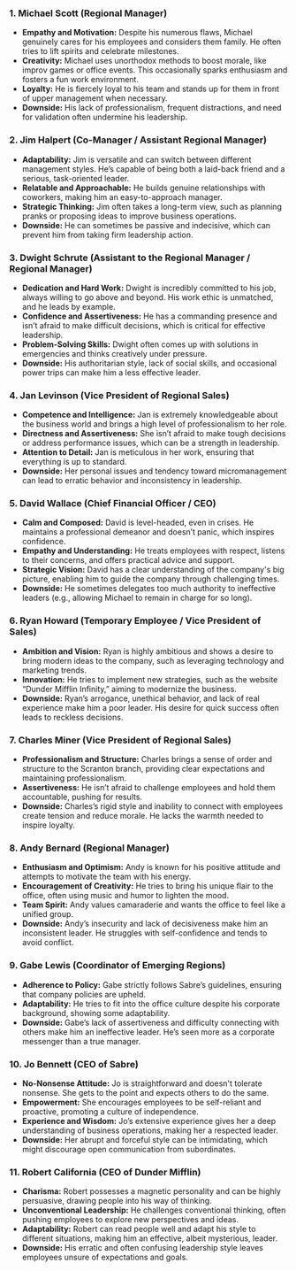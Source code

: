 
### 1. **Michael Scott (Regional Manager)**
   - **Empathy and Motivation:** Despite his numerous flaws, Michael genuinely cares for his employees and considers them family. He often tries to lift spirits and celebrate milestones.
   - **Creativity:** Michael uses unorthodox methods to boost morale, like improv games or office events. This occasionally sparks enthusiasm and fosters a fun work environment.
   - **Loyalty:** He is fiercely loyal to his team and stands up for them in front of upper management when necessary.
   - **Downside:** His lack of professionalism, frequent distractions, and need for validation often undermine his leadership.

### 2. **Jim Halpert (Co-Manager / Assistant Regional Manager)**
   - **Adaptability:** Jim is versatile and can switch between different management styles. He’s capable of being both a laid-back friend and a serious, task-oriented leader.
   - **Relatable and Approachable:** He builds genuine relationships with coworkers, making him an easy-to-approach manager.
   - **Strategic Thinking:** Jim often takes a long-term view, such as planning pranks or proposing ideas to improve business operations.
   - **Downside:** He can sometimes be passive and indecisive, which can prevent him from taking firm leadership action.

### 3. **Dwight Schrute (Assistant to the Regional Manager / Regional Manager)**
   - **Dedication and Hard Work:** Dwight is incredibly committed to his job, always willing to go above and beyond. His work ethic is unmatched, and he leads by example.
   - **Confidence and Assertiveness:** He has a commanding presence and isn’t afraid to make difficult decisions, which is critical for effective leadership.
   - **Problem-Solving Skills:** Dwight often comes up with solutions in emergencies and thinks creatively under pressure.
   - **Downside:** His authoritarian style, lack of social skills, and occasional power trips can make him a less effective leader.

### 4. **Jan Levinson (Vice President of Regional Sales)**
   - **Competence and Intelligence:** Jan is extremely knowledgeable about the business world and brings a high level of professionalism to her role.
   - **Directness and Assertiveness:** She isn’t afraid to make tough decisions or address performance issues, which can be a strength in leadership.
   - **Attention to Detail:** Jan is meticulous in her work, ensuring that everything is up to standard.
   - **Downside:** Her personal issues and tendency toward micromanagement can lead to erratic behavior and inconsistency in leadership.

### 5. **David Wallace (Chief Financial Officer / CEO)**
   - **Calm and Composed:** David is level-headed, even in crises. He maintains a professional demeanor and doesn’t panic, which inspires confidence.
   - **Empathy and Understanding:** He treats employees with respect, listens to their concerns, and offers practical advice and support.
   - **Strategic Vision:** David has a clear understanding of the company's big picture, enabling him to guide the company through challenging times.
   - **Downside:** He sometimes delegates too much authority to ineffective leaders (e.g., allowing Michael to remain in charge for so long).

### 6. **Ryan Howard (Temporary Employee / Vice President of Sales)**
   - **Ambition and Vision:** Ryan is highly ambitious and shows a desire to bring modern ideas to the company, such as leveraging technology and marketing trends.
   - **Innovation:** He tries to implement new strategies, such as the website “Dunder Mifflin Infinity,” aiming to modernize the business.
   - **Downside:** Ryan’s arrogance, unethical behavior, and lack of real experience make him a poor leader. His desire for quick success often leads to reckless decisions.

### 7. **Charles Miner (Vice President of Regional Sales)**
   - **Professionalism and Structure:** Charles brings a sense of order and structure to the Scranton branch, providing clear expectations and maintaining professionalism.
   - **Assertiveness:** He isn’t afraid to challenge employees and hold them accountable, pushing for results.
   - **Downside:** Charles’s rigid style and inability to connect with employees create tension and reduce morale. He lacks the warmth needed to inspire loyalty.

### 8. **Andy Bernard (Regional Manager)**
   - **Enthusiasm and Optimism:** Andy is known for his positive attitude and attempts to motivate the team with his energy.
   - **Encouragement of Creativity:** He tries to bring his unique flair to the office, often using music and humor to lighten the mood.
   - **Team Spirit:** Andy values camaraderie and wants the office to feel like a unified group.
   - **Downside:** Andy’s insecurity and lack of decisiveness make him an inconsistent leader. He struggles with self-confidence and tends to avoid conflict.

### 9. **Gabe Lewis (Coordinator of Emerging Regions)**
   - **Adherence to Policy:** Gabe strictly follows Sabre’s guidelines, ensuring that company policies are upheld.
   - **Adaptability:** He tries to fit into the office culture despite his corporate background, showing some adaptability.
   - **Downside:** Gabe’s lack of assertiveness and difficulty connecting with others make him an ineffective leader. He’s seen more as a corporate messenger than a true manager.

### 10. **Jo Bennett (CEO of Sabre)**
   - **No-Nonsense Attitude:** Jo is straightforward and doesn't tolerate nonsense. She gets to the point and expects others to do the same.
   - **Empowerment:** She encourages employees to be self-reliant and proactive, promoting a culture of independence.
   - **Experience and Wisdom:** Jo’s extensive experience gives her a deep understanding of business operations, making her a respected leader.
   - **Downside:** Her abrupt and forceful style can be intimidating, which might discourage open communication from subordinates.

### 11. **Robert California (CEO of Dunder Mifflin)**
   - **Charisma:** Robert possesses a magnetic personality and can be highly persuasive, drawing people into his way of thinking.
   - **Unconventional Leadership:** He challenges conventional thinking, often pushing employees to explore new perspectives and ideas.
   - **Adaptability:** Robert can read people well and adapt his style to different situations, making him an effective, albeit mysterious, leader.
   - **Downside:** His erratic and often confusing leadership style leaves employees unsure of expectations and goals.

